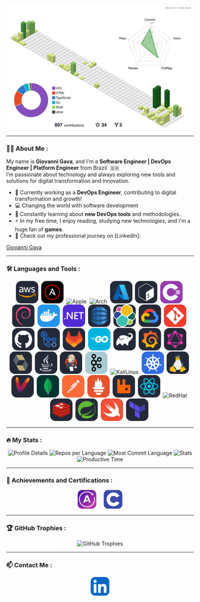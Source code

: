 <p align="center" >
	<picture>
	  <source media="(prefers-color-scheme: dark)" srcset="https://raw.githubusercontent.com/giovanni-gava/giovanni-gava/master/night.svg" />
	  <source media="(prefers-color-scheme: light)" srcset="https://raw.githubusercontent.com/giovanni-gava/giovanni-gava/master/day.svg" />
	  <img alt="github profile contributions chart" src="https://raw.githubusercontent.com/giovanni-gava/giovanni-gava/master/day.svg" />
	</picture>
</p>

---

### 👨‍💻 About Me :

My name is **Giovanni Gava**, and I'm a **Software Engineer | DevOps Engineer | Platform Engineer** from Brazil. 🇧🇷  
I’m passionate about technology and always exploring new tools and solutions for digital transformation and innovation.

- 🔭 Currently working as a **DevOps Engineer**, contributing to digital transformation and growth!
- 💻 Changing the world with software development
- 🌱 Constantly learning about **new DevOps tools** and methodologies.
- ⚡ In my free time, I enjoy reading, studying new technologies, and I'm a huge fan of **games**.
- 💼 Check out my professional journey on [LinkedIn]:
<script src="https://platform.linkedin.com/badges/js/profile.js" async defer type="text/javascript"></script>
<div class="badge-base LI-profile-badge" data-locale="en_US" data-size="medium" data-theme="dark" data-type="VERTICAL" data-vanity="giovanni-gava-21338115a" data-version="v1"><a class="badge-base__link LI-simple-link" href="https://br.linkedin.com/in/giovanni-gava-21338115a/en?trk=profile-badge">Giovanni Gava</a></div>
              


---

### 🛠️ Languages and Tools :

<div align="center">
  <img src="https://github.com/tandpfun/skill-icons/blob/main/icons/AWS-Dark.svg" title="AWS" alt="AWS" width="60" height="60"/>&nbsp;
  <img src="https://github.com/tandpfun/skill-icons/blob/main/icons/Ansible.svg" title="Ansible" alt="Ansible" width="60" height="60"/>&nbsp;
  <img src="https://github.com/tandpfun/skill-icons/blob/main/icons/Apple-Dark.svg" title="Apple" alt="Apple" width="60" height="60"/>&nbsp;
  <img src="https://github.com/tandpfun/skill-icons/blob/main/icons/Arch-Dark.svg" title="Arch" alt="Arch" width="60" height="60"/>&nbsp;
  <img src="https://github.com/tandpfun/skill-icons/blob/main/icons/Azure-Dark.svg" title="Azure" alt="Azure" width="60" height="60"/>&nbsp;
  <img src="https://github.com/tandpfun/skill-icons/blob/main/icons/Bash-Dark.svg" title="Bash" alt="Bash" width="60" height="60"/>&nbsp;
  <img src="https://github.com/tandpfun/skill-icons/blob/main/icons/CS.svg" title="C#" alt="C#" width="60" height="60"/>&nbsp;
  <img src="https://github.com/tandpfun/skill-icons/blob/main/icons/Debian-Dark.svg" title="Debian" alt="Debian" width="60" height="60"/>&nbsp;
  <img src="https://github.com/tandpfun/skill-icons/blob/main/icons/Docker.svg" title="Docker" alt="Docker" width="60" height="60"/>&nbsp;
  <img src="https://github.com/tandpfun/skill-icons/blob/main/icons/DotNet.svg" title="Dotnet" alt="Dotnet" width="60" height="60"/>&nbsp;
  <img src="https://github.com/tandpfun/skill-icons/blob/main/icons/DynamoDB-Dark.svg" title="Dynamo" alt="Dynamo" width="60" height="60"/>&nbsp;
  <img src="https://github.com/tandpfun/skill-icons/blob/main/icons/Elasticsearch-Dark.svg" title="ElasticSearch" alt="ElasticSearch" width="60" height="60"/>&nbsp;
  <img src="https://github.com/tandpfun/skill-icons/blob/main/icons/GCP-Dark.svg" title="gcp" alt="gcp" width="60" height="60"/>&nbsp;
  <img src="https://github.com/tandpfun/skill-icons/blob/main/icons/Git.svg" title="Git" alt="Git" width="60" height="60"/>&nbsp;
  <img src="https://github.com/tandpfun/skill-icons/blob/main/icons/Github-Dark.svg" title="Github" alt="Github" width="60" height="60"/>&nbsp;
  <img src="https://github.com/tandpfun/skill-icons/blob/main/icons/GithubActions-Dark.svg" title="GitActions" alt="GitActions" width="60" height="60"/>&nbsp;
  <img src="https://github.com/tandpfun/skill-icons/blob/main/icons/GitLab-Dark.svg" title="Gitlab" alt="Gitlab" width="60" height="60"/>&nbsp;
  <img src="https://github.com/tandpfun/skill-icons/blob/main/icons/GoLang.svg" title="Go" alt="Go" width="60" height="60"/>&nbsp;
  <img src="https://github.com/tandpfun/skill-icons/blob/main/icons/Gradle-Dark.svg" title="Gradle" alt="Gradle" width="60" height="60"/>&nbsp;
  <img src="https://github.com/tandpfun/skill-icons/blob/main/icons/Grafana-Dark.svg" title="Grafana" alt="Grafana" width="60" height="60"/>&nbsp;
  <img src="https://github.com/tandpfun/skill-icons/blob/main/icons/GraphQL-Dark.svg" title="Graphl" alt="Graphl" width="60" height="60"/>&nbsp;
  <img src="https://github.com/tandpfun/skill-icons/blob/main/icons/Hibernate-Dark.svg" title="Hibernate" alt="Hibernate" width="60" height="60"/>&nbsp;
  <img src="https://github.com/tandpfun/skill-icons/blob/main/icons/Java-Dark.svg" title="Java" alt="Java" width="60" height="60"/>&nbsp;
  <img src="https://github.com/tandpfun/skill-icons/blob/main/icons/Jenkins-Dark.svg" title="Jenkins" alt="Jenkins" width="60" height="60"/>&nbsp;
  <img src="https://github.com/tandpfun/skill-icons/blob/main/icons/Kafka.svg" title="Kafka" alt="Kafka" width="60" height="60"/>&nbsp;
  <img src="https://github.com/tandpfun/skill-icons/blob/main/icons/Kali-Dark.svg" title="KaliLinux" alt="KaliLinux" width="60" height="60"/>&nbsp;
  <img src="https://github.com/tandpfun/skill-icons/blob/main/icons/Kubernetes.svg" title="Kubernetes" alt="Kubernetes" width="60" height="60"/>&nbsp;
  <img src="https://github.com/tandpfun/skill-icons/blob/main/icons/Linux-Dark.svg" title="Linux" alt="Linux" width="60" height="60"/>&nbsp;
  <img src="https://github.com/tandpfun/skill-icons/blob/main/icons/Maven-Dark.svg" title="Maven" alt="Maven" width="60" height="60"/>&nbsp;
  <img src="https://github.com/tandpfun/skill-icons/blob/main/icons/MongoDB.svg" title="MongoDB" alt="MongoDB" width="60" height="60"/>&nbsp;
  <img src="https://github.com/tandpfun/skill-icons/blob/main/icons/Postman.svg" title="Postman" alt="Postman" width="60" height="60"/>&nbsp;
  <img src="https://github.com/tandpfun/skill-icons/blob/main/icons/Prometheus.svg" title="Prometheus" alt="Prometheus" width="60" height="60"/>&nbsp;
  <img src="https://github.com/tandpfun/skill-icons/blob/main/icons/RabbitMQ-Dark.svg" title="RabbitMQ" alt="RabbitMQ" width="60" height="60"/>&nbsp;
  <img src="https://github.com/tandpfun/skill-icons/blob/main/icons/React-Dark.svg" title="React" alt="React" width="60" height="60"/>&nbsp;
  <img src="https://github.com/tandpfun/skill-icons/blob/main/icons/RedHat-Dark.svg" title="RedHat" alt="RedHat" width="60" height="60"/>&nbsp;
  <img src="https://github.com/tandpfun/skill-icons/blob/main/icons/Redis-Dark.svg" title="Redis" alt="Redis" width="60" height="60"/>&nbsp;
  <img src="https://github.com/tandpfun/skill-icons/blob/main/icons/Spring-Dark.svg" title="Spring" alt="Spring" width="60" height="60"/>&nbsp;
  <img src="https://github.com/tandpfun/skill-icons/blob/main/icons/Swift.svg" title="Swift" alt="Swift" width="60" height="60"/>&nbsp;
  <img src="https://github.com/tandpfun/skill-icons/blob/main/icons/Terraform-Dark.svg" title="Terraform" alt="Terraform" width="60" height="60"/>&nbsp;
 
</div>

---

### 🔥 My Stats :

<div align="center">
  <img src="https://raw.githubusercontent.com/giovanni-gava/giovanni-gava/main/profile-summary-card-output/city_lights/0-profile-details.svg" alt="Profile Details" />
  <img src="https://raw.githubusercontent.com/giovanni-gava/giovanni-gava/main/profile-summary-card-output/city_lights/1-repos-per-language.svg" alt="Repos per Language" />
  <img src="https://raw.githubusercontent.com/giovanni-gava/giovanni-gava/main/profile-summary-card-output/city_lights/2-most-commit-language.svg" alt="Most Commit Language" />
  <img src="https://raw.githubusercontent.com/giovanni-gava/giovanni-gava/main/profile-summary-card-output/city_lights/3-stats.svg" alt="Stats" />
  <img src="https://raw.githubusercontent.com/giovanni-gava/giovanni-gava/main/profile-summary-card-output/city_lights/4-productive-time.svg" alt="Productive Time" />
</div>

---

### 🚀 Achievements and Certifications :

<div style="display: flex; justify-content: center; gap: 20px;">
  <a href="https://www.credential.net/profile/giogava/wallet#gs.5fd5g1" target="_blank">
    <img src="https://github.com/tandpfun/skill-icons/blob/main/icons/Apollo.svg" alt="Accredible Badge" width="50" height="50" />
  </a>
  
  <a href="https://www.credly.com/users/giovanni-gava/badges" target="_blank">
    <img src="https://github.com/tandpfun/skill-icons/blob/main/icons/C.svg" alt="Credly Badge" width="50" height="50" />
  </a>
</div>

---

### 🏆 GitHub Trophies :

<div align="center">
  <img src="https://github-profile-trophy.vercel.app/?username=giovanni-gava&theme=algolia" alt="GitHub Trophies" />
</div>

---

### 📫 Contact Me :

<div id="badges" align="center">
  <a href="https://www.linkedin.com/in/giovanni-gava-21338115a/" target="_blank">
    <img src="https://github.com/tandpfun/skill-icons/blob/main/icons/LinkedIn.svg" alt="LinkedIn Badge" width="50" height="50"/>
  </a>
</div>
